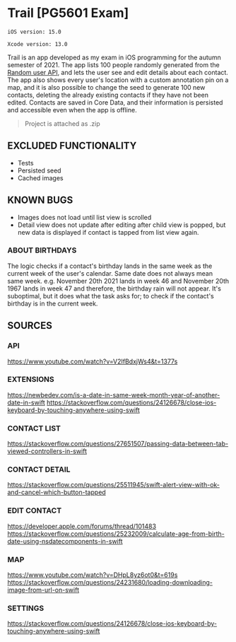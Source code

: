 # Trail [PG5601 Exam]

`iOS version: 15.0`

`Xcode version: 13.0`

Trail is an app developed as my exam in iOS programming for the autumn semester of 2021. The app lists 100 people randomly generated from the [Random user API](https://randomuser.me), and lets the user see and edit details about each contact. The app also shows every user's location with a custom annotation pin on a map, and it is also possible to change the seed to generate 100 new contacts, deleting the already existing contacts if they have not been edited. Contacts are saved in Core Data, and their information is persisted and accessible even when the app is offline. 
> Project is attached as .zip

## EXCLUDED FUNCTIONALITY
- Tests
- Persisted seed
- Cached images

## KNOWN BUGS
- Images does not load until list view is scrolled
- Detail view does not update after editing after child view is popped, but new data is displayed if contact is tapped from list view again. 
### ABOUT BIRTHDAYS
The logic checks if a contact's birthday lands in the same week as the current week of the user's calendar. Same date does not always mean same week. e.g. November 20th 2021 lands in week 46 and November 20th 1967 lands in week 47 and therefore, the birthday rain will not appear. It's suboptimal, but it does what the task asks for; to check if the contact's birthday is in the current week. 

## SOURCES
### API
https://www.youtube.com/watch?v=V2IfBdxjWs4&t=1377s

### EXTENSIONS
https://newbedev.com/is-a-date-in-same-week-month-year-of-another-date-in-swift
https://stackoverflow.com/questions/24126678/close-ios-keyboard-by-touching-anywhere-using-swift

### CONTACT LIST
https://stackoverflow.com/questions/27651507/passing-data-between-tab-viewed-controllers-in-swift

### CONTACT DETAIL 
https://stackoverflow.com/questions/25511945/swift-alert-view-with-ok-and-cancel-which-button-tapped

### EDIT CONTACT
https://developer.apple.com/forums/thread/101483
https://stackoverflow.com/questions/25232009/calculate-age-from-birth-date-using-nsdatecomponents-in-swift

### MAP
https://www.youtube.com/watch?v=DHpL8yz6ot0&t=619s
https://stackoverflow.com/questions/24231680/loading-downloading-image-from-url-on-swift

### SETTINGS
https://stackoverflow.com/questions/24126678/close-ios-keyboard-by-touching-anywhere-using-swift
